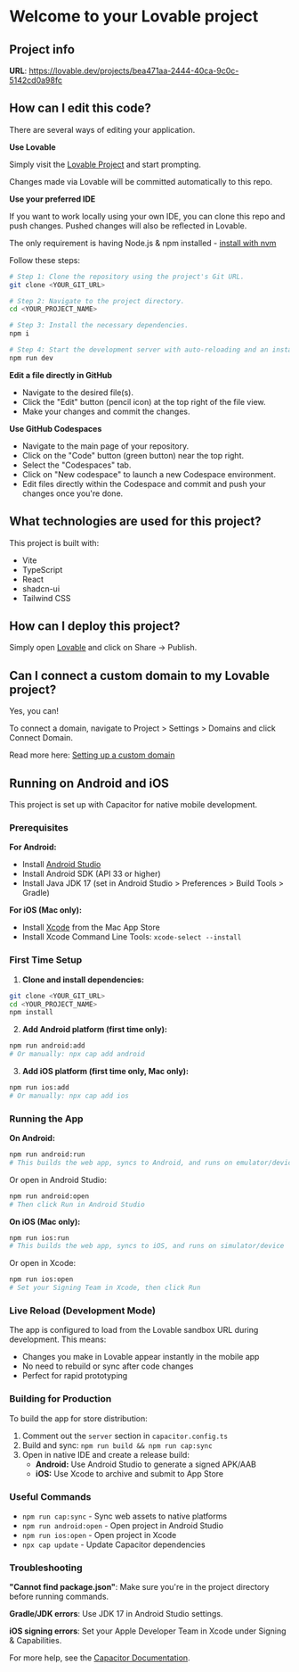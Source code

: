 # Welcome to your Lovable project

## Project info

**URL**: https://lovable.dev/projects/bea471aa-2444-40ca-9c0c-5142cd0a98fc

## How can I edit this code?

There are several ways of editing your application.

**Use Lovable**

Simply visit the [Lovable Project](https://lovable.dev/projects/bea471aa-2444-40ca-9c0c-5142cd0a98fc) and start prompting.

Changes made via Lovable will be committed automatically to this repo.

**Use your preferred IDE**

If you want to work locally using your own IDE, you can clone this repo and push changes. Pushed changes will also be reflected in Lovable.

The only requirement is having Node.js & npm installed - [install with nvm](https://github.com/nvm-sh/nvm#installing-and-updating)

Follow these steps:

```sh
# Step 1: Clone the repository using the project's Git URL.
git clone <YOUR_GIT_URL>

# Step 2: Navigate to the project directory.
cd <YOUR_PROJECT_NAME>

# Step 3: Install the necessary dependencies.
npm i

# Step 4: Start the development server with auto-reloading and an instant preview.
npm run dev
```

**Edit a file directly in GitHub**

- Navigate to the desired file(s).
- Click the "Edit" button (pencil icon) at the top right of the file view.
- Make your changes and commit the changes.

**Use GitHub Codespaces**

- Navigate to the main page of your repository.
- Click on the "Code" button (green button) near the top right.
- Select the "Codespaces" tab.
- Click on "New codespace" to launch a new Codespace environment.
- Edit files directly within the Codespace and commit and push your changes once you're done.

## What technologies are used for this project?

This project is built with:

- Vite
- TypeScript
- React
- shadcn-ui
- Tailwind CSS

## How can I deploy this project?

Simply open [Lovable](https://lovable.dev/projects/bea471aa-2444-40ca-9c0c-5142cd0a98fc) and click on Share -> Publish.

## Can I connect a custom domain to my Lovable project?

Yes, you can!

To connect a domain, navigate to Project > Settings > Domains and click Connect Domain.

Read more here: [Setting up a custom domain](https://docs.lovable.dev/tips-tricks/custom-domain#step-by-step-guide)

## Running on Android and iOS

This project is set up with Capacitor for native mobile development.

### Prerequisites

**For Android:**
- Install [Android Studio](https://developer.android.com/studio)
- Install Android SDK (API 33 or higher)
- Install Java JDK 17 (set in Android Studio > Preferences > Build Tools > Gradle)

**For iOS (Mac only):**
- Install [Xcode](https://developer.apple.com/xcode/) from the Mac App Store
- Install Xcode Command Line Tools: `xcode-select --install`

### First Time Setup

1. **Clone and install dependencies:**
```sh
git clone <YOUR_GIT_URL>
cd <YOUR_PROJECT_NAME>
npm install
```

2. **Add Android platform (first time only):**
```sh
npm run android:add
# Or manually: npx cap add android
```

3. **Add iOS platform (first time only, Mac only):**
```sh
npm run ios:add
# Or manually: npx cap add ios
```

### Running the App

**On Android:**
```sh
npm run android:run
# This builds the web app, syncs to Android, and runs on emulator/device
```

Or open in Android Studio:
```sh
npm run android:open
# Then click Run in Android Studio
```

**On iOS (Mac only):**
```sh
npm run ios:run
# This builds the web app, syncs to iOS, and runs on simulator/device
```

Or open in Xcode:
```sh
npm run ios:open
# Set your Signing Team in Xcode, then click Run
```

### Live Reload (Development Mode)

The app is configured to load from the Lovable sandbox URL during development. This means:
- Changes you make in Lovable appear instantly in the mobile app
- No need to rebuild or sync after code changes
- Perfect for rapid prototyping

### Building for Production

To build the app for store distribution:

1. Comment out the `server` section in `capacitor.config.ts`
2. Build and sync: `npm run build && npm run cap:sync`
3. Open in native IDE and create a release build:
   - **Android:** Use Android Studio to generate a signed APK/AAB
   - **iOS:** Use Xcode to archive and submit to App Store

### Useful Commands

- `npm run cap:sync` - Sync web assets to native platforms
- `npm run android:open` - Open project in Android Studio
- `npm run ios:open` - Open project in Xcode
- `npx cap update` - Update Capacitor dependencies

### Troubleshooting

**"Cannot find package.json"**: Make sure you're in the project directory before running commands.

**Gradle/JDK errors**: Use JDK 17 in Android Studio settings.

**iOS signing errors**: Set your Apple Developer Team in Xcode under Signing & Capabilities.

For more help, see the [Capacitor Documentation](https://capacitorjs.com/docs).
